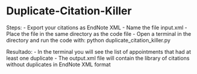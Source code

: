 # Duplicate-Citation-Killer

Steps:
    - Export your citations as EndNote XML
    - Name the file input.xml
    - Place the file in the same directory as the code file
    - Open a terminal in the directory and run the code with: python duplicate_citation_killer.py

Resultado:
    - In the terminal you will see the list of appointments that had at least one duplicate
    - The output.xml file will contain the library of citations without duplicates in EndNote XML format
    
